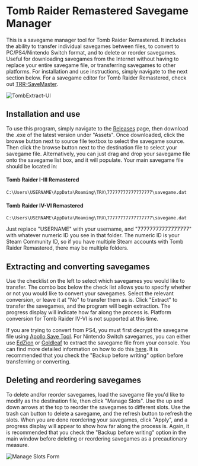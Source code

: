 # Tomb Raider Remastered Savegame Manager
This is a savegame manager tool for Tomb Raider Remastered. It includes the ability to transfer individual savegames between files, to convert
to PC/PS4/Nintendo Switch format, and to delete or reorder savegames. Useful for downloading savegames from the Internet without having to replace your entire savegame file,
or transferring savegames to other platforms. For installation and use instructions, simply navigate to the next section below. For a savegame editor for Tomb Raider Remastered,
check out [TRR-SaveMaster](https://github.com/JulianOzelRose/TRR-SaveMaster).

![TombExtract-UI](https://github.com/user-attachments/assets/a9587a5a-88b3-45f8-ba1c-e9ce30b23f5f)

## Installation and use
To use this program, simply navigate to the [Releases](https://github.com/JulianOzelRose/TombExtract/releases)
page, then download the .exe of the latest version under "Assets". Once downloaded, click the browse button next to source file textbox to select the savegame source. Then click the browse button
next to the destination file to select your savegame file. Alternatively, you can just drag and drop your savegame file onto the savegame list box, and it will populate. Your main savegame file should be located in:

#### Tomb Raider I-III Remastered
`C:\Users\USERNAME\AppData\Roaming\TRX\77777777777777777\savegame.dat`

#### Tomb Raider IV-VI Remastered
`C:\Users\USERNAME\AppData\Roaming\TRX\77777777777777777\savegame.dat`

Just replace "USERNAME" with your username, and "77777777777777777" with whatever numeric ID you see in that folder. The numeric ID is your Steam Community ID, so if you have multiple Steam
accounts with Tomb Raider Remastered, there may be multiple folders.

## Extracting and converting savegames
Use the checklist on the left to select which savegames you would like to transfer. The combo box below the check list allows you to specify whether or not you would like to convert your savegames.
Select the relevant conversion, or leave it at "No" to transfer them as is. Click "Extract" to transfer the savegames, and the program will begin extraction. The progress display will indicate how far along the process is.
Platform conversion for Tomb Raider IV-VI is not supported at this time.

If you are trying to convert from PS4, you must first decrypt the savegame file using [Apollo Save Tool](https://github.com/bucanero/apollo-ps4). For Nintendo Switch savegames, you can either use
[EdZion](https://github.com/WerWolv/EdiZon) or [Goldleaf](https://github.com/XorTroll/Goldleaf) to extract the savegame file from your console. You can find more detailed information on how to do this
[here](https://github.com/JulianOzelRose/TombExtract/issues/1#issuecomment-1978837071). It is recommended that you check the "Backup before writing" option before transferring or converting.

## Deleting and reordering savegames
To delete and/or reorder savegames, load the savegame file you'd like to modify as the destination file, then click "Manage Slots".
Use the up and down arrows at the top to reorder the savegames to different slots. Use the trash can button to delete a savegame, and the refresh button to refresh the slots.
When you are done reordering your savegames, click "Apply", and a progress display will appear to show how far along the process is.
Again, it is recommended that you check the "Backup before writing" option in the main window before deleting or reordering savegames as a precautionary measure.

![Manage Slots Form](https://github.com/JulianOzelRose/TombExtract/assets/95890436/c9174799-9fd9-4c7c-96d8-1d2d6bc6485b)
